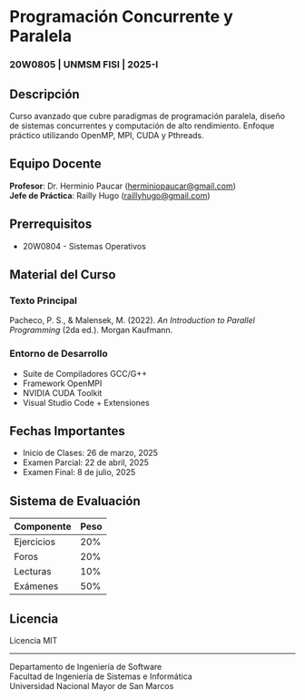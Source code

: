 # Programación Concurrente y Paralela
### 20W0805 | UNMSM FISI | 2025-I

## Descripción
Curso avanzado que cubre paradigmas de programación paralela, diseño de sistemas concurrentes y computación de alto rendimiento. Enfoque práctico utilizando OpenMP, MPI, CUDA y Pthreads.

## Equipo Docente
**Profesor**: Dr. Herminio Paucar (herminiopaucar@gmail.com)  
**Jefe de Práctica**: Railly Hugo (raillyhugo@gmail.com)

## Prerrequisitos
- 20W0804 - Sistemas Operativos

## Material del Curso
### Texto Principal
Pacheco, P. S., & Malensek, M. (2022). *An Introduction to Parallel Programming* (2da ed.). Morgan Kaufmann.

### Entorno de Desarrollo
- Suite de Compiladores GCC/G++
- Framework OpenMPI
- NVIDIA CUDA Toolkit
- Visual Studio Code + Extensiones

## Fechas Importantes
- Inicio de Clases: 26 de marzo, 2025
- Examen Parcial: 22 de abril, 2025
- Examen Final: 8 de julio, 2025

## Sistema de Evaluación
| Componente    | Peso |
|--------------|------|
| Ejercicios   | 20%  |
| Foros        | 20%  |
| Lecturas     | 10%  |
| Exámenes     | 50%  |

## Licencia
Licencia MIT

---
Departamento de Ingeniería de Software  
Facultad de Ingeniería de Sistemas e Informática  
Universidad Nacional Mayor de San Marcos
